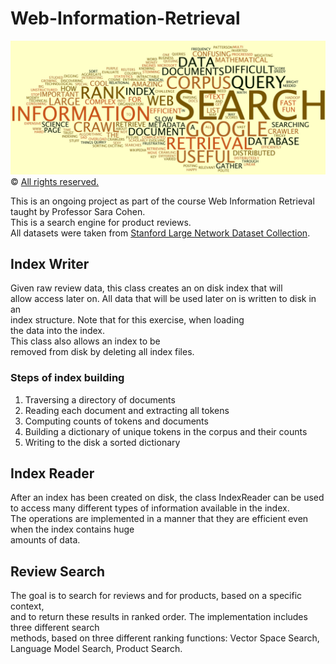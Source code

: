 # Web-Information-Retrieval
![](cover_image.jpg)
© [All rights reserved.](https://www.ics.uci.edu/~djp3/classes/2009_01_02_INF141/)


This is an ongoing project as part of the course Web Information Retrieval <br>
taught by Professor Sara Cohen. <br>
This is a search engine for product reviews. <br>
All datasets were taken from [Stanford Large Network Dataset Collection](http://snap.stanford.edu/data/index.html).

## Index Writer

Given raw review data, this class creates an on disk index that will <br/>
allow access later on. All data that will be used later on is written to disk in an <br/>
index structure. Note that for this exercise, when loading <br/>
the data into the index. <br/>
This class also allows an index to be <br/>
removed from disk by deleting all index files. <br/>

### Steps of index building ###
1. Traversing a directory of documents
2. Reading each document and extracting all tokens
3. Computing counts of tokens and documents
4. Building a dictionary of unique tokens in the corpus and their counts
5. Writing to the disk a sorted dictionary


## Index Reader

After an index has been created on disk, the class IndexReader can be used <br/>
to access many different types of information available in the index. <br/>
The operations are implemented in a manner that they are efficient even when the index contains huge <br/>
amounts of data. 


## Review Search

The goal is to search for reviews and for products, based on a specific context, <br/>
and to return these results in ranked order. The implementation includes three different search <br/>
methods, based on three different ranking functions: Vector Space Search, Language Model Search, Product Search.

